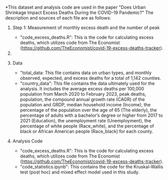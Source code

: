 *This dataset and analysis code are used in the paper "Does Urban Shrinkage Impact Excess Deaths During the COVID-19 Pandemic?" The description and sources of each file are as follows:


1. Step 1: Measurement of monthly excess death and the number of peak
   	- "code_excess_deaths.R": This is the code for calculating excess deaths, which utilizes code from The Economist (https://github.com/TheEconomist/covid-19-excess-deaths-tracker).


3. 
1. Data
	- "total_data: This file contains data on urban types, and monthly observed, expected, and excess deaths for a total of 1,142 counties.
	- "country_data": This file contains the data ultimately used for the analysis. It includes the average excess deaths per 100,000 population from March 2020 to February 2023, peak deaths, population, the compound annual growth rate (CAGR) of the population and GRDP, median household income (Income), the percentage of the population over the age of 65 (The elderly), the percentage of adults with a bachelor’s degree or higher from 2017 to 2021 (Education), the unemployment rate (Unemployment), the percentage of white people (Race_white), and the percentage of black or African American people (Race_black) for each county.

2. Analysis Code
	- "code_excess_deaths.R": This is the code for calculating excess deaths, which utilizes code from The Economist (https://github.com/TheEconomist/covid-19-excess-deaths-tracker).
	- "code_statistics.ipynb": This contains the code for the Kruskal-Wallis test (post hoc) and mixed effect model used in this study.
